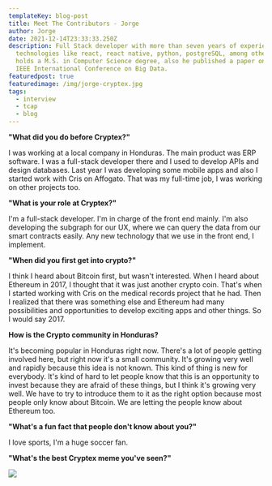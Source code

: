 ```yaml
---
templateKey: blog-post
title: Meet The Contributors - Jorge
author: Jorge
date: 2021-12-14T23:33:33.250Z
description: Full Stack developer with more than seven years of experience using
  technologies like react, react native, python, postgreSQL, among others. Jorge
  holds a M.S. in Computer Science degree, also he published a paper on the 2015
  IEEE International Conference on Big Data.
featuredpost: true
featuredimage: /img/jorge-cryptex.jpg
tags:
  - interview
  - tcap
  - blog
---
```

**"What did you do before Cryptex?"**

I was working at a local company in Honduras. The main product was ERP software. I was a full-stack developer there and I used to develop APIs and design databases. Last year I was developing some mobile apps and also I started work with Cris on Affogato. That was my full-time job, I was working on other projects too.

**"What is your role at Cryptex?"**

I'm a full-stack developer. I'm in charge of the front end mainly. I'm also developing the subgraph for our UX, where we can query the data from our smart contracts easily. Any new technology that we use in the front end, I implement.

**"When did you first get into crypto?"**

I think I heard about Bitcoin first, but wasn't interested. When I heard about Ethereum in 2017, I thought that it was just another crypto coin. That's when I started working with Cris on the medical records project that he had. Then I realized that there was something else and Ethereum had many possibilities and opportunities to develop exciting apps and other things. So I would say 2017.

**How is the Crypto community in Honduras?**

It's becoming popular in Honduras right now. There's a lot of people getting involved here, but right now it's a small community. It's growing very well and rapidly because this idea is not known. This kind of thing is new for everybody. It's kind of hard to let people know that this is an opportunity to invest because they are afraid of these things, but I think it's growing very well. We have to try to introduce them to it as the right option because most people only know about Bitcoin. We are letting the people know about Ethereum too.

**"What's a fun fact that people don't know about you?"**

I love sports, I'm a huge soccer fan.

**"What's the best Cryptex meme you've seen?"**

![](/img/jorge-meme-copy.png)

